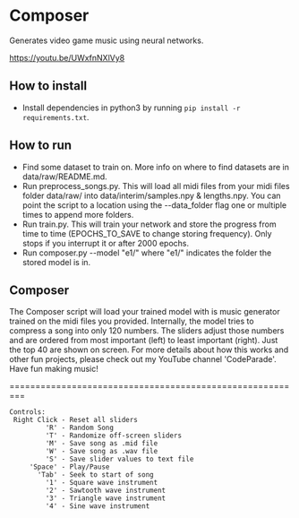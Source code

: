 # Composer
Generates video game music using neural networks.

https://youtu.be/UWxfnNXlVy8

## How to install

* Install dependencies in python3 by running `pip install -r requirements.txt`.

## How to run

* Find some dataset to train on. More info on where to find datasets are in data/raw/README.md.
* Run preprocess_songs.py. This will load all midi files from your midi files folder data/raw/ into data/interim/samples.npy & lengths.npy.
  You can point the script to a location using the --data_folder flag one or multiple times to append more folders.
* Run train.py. This will train your network and store the progress from time to time (EPOCHS_TO_SAVE to change storing frequency).
  Only stops if you interrupt it or after 2000 epochs.
* Run composer.py --model "e1/" where "e1/" indicates the folder the stored model is in.

## Composer

The Composer script will load your trained model with is
music generator trained on the midi files you provided.
Internally, the model tries to compress a song into only 120 numbers.
The sliders adjust those numbers and are ordered from most
important (left) to least important (right).  Just the
top 40 are shown on screen.  For more details about how
this works and other fun projects, please check out my
YouTube channel 'CodeParade'.  Have fun making music!

=========================================================
```
Controls:
 Right Click - Reset all sliders
         'R' - Random Song
         'T' - Randomize off-screen sliders
         'M' - Save song as .mid file
         'W' - Save song as .wav file
         'S' - Save slider values to text file
     'Space' - Play/Pause
       'Tab' - Seek to start of song
         '1' - Square wave instrument
         '2' - Sawtooth wave instrument
         '3' - Triangle wave instrument
         '4' - Sine wave instrument
```
